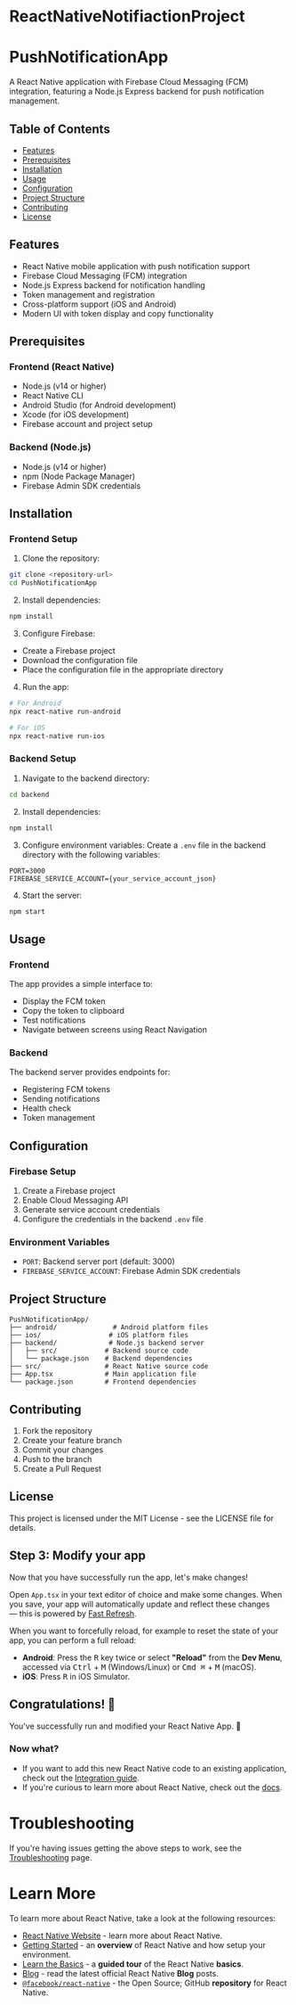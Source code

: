 # ReactNativeNotifiactionProject
# PushNotificationApp

A React Native application with Firebase Cloud Messaging (FCM) integration, featuring a Node.js Express backend for push notification management.

## Table of Contents

- [Features](#features)
- [Prerequisites](#prerequisites)
- [Installation](#installation)
- [Usage](#usage)
- [Configuration](#configuration)
- [Project Structure](#project-structure)
- [Contributing](#contributing)
- [License](#license)

## Features

- React Native mobile application with push notification support
- Firebase Cloud Messaging (FCM) integration
- Node.js Express backend for notification handling
- Token management and registration
- Cross-platform support (iOS and Android)
- Modern UI with token display and copy functionality

## Prerequisites

### Frontend (React Native)
- Node.js (v14 or higher)
- React Native CLI
- Android Studio (for Android development)
- Xcode (for iOS development)
- Firebase account and project setup

### Backend (Node.js)
- Node.js (v14 or higher)
- npm (Node Package Manager)
- Firebase Admin SDK credentials

## Installation

### Frontend Setup

1. Clone the repository:
```bash
git clone <repository-url>
cd PushNotificationApp
```

2. Install dependencies:
```bash
npm install
```

3. Configure Firebase:
- Create a Firebase project
- Download the configuration file
- Place the configuration file in the appropriate directory

4. Run the app:
```bash
# For Android
npx react-native run-android

# For iOS
npx react-native run-ios
```

### Backend Setup

1. Navigate to the backend directory:
```bash
cd backend
```

2. Install dependencies:
```bash
npm install
```

3. Configure environment variables:
Create a `.env` file in the backend directory with the following variables:
```
PORT=3000
FIREBASE_SERVICE_ACCOUNT={your_service_account_json}
```

4. Start the server:
```bash
npm start
```

## Usage

### Frontend
The app provides a simple interface to:
- Display the FCM token
- Copy the token to clipboard
- Test notifications
- Navigate between screens using React Navigation

### Backend
The backend server provides endpoints for:
- Registering FCM tokens
- Sending notifications
- Health check
- Token management

## Configuration

### Firebase Setup
1. Create a Firebase project
2. Enable Cloud Messaging API
3. Generate service account credentials
4. Configure the credentials in the backend `.env` file

### Environment Variables
- `PORT`: Backend server port (default: 3000)
- `FIREBASE_SERVICE_ACCOUNT`: Firebase Admin SDK credentials

## Project Structure

```
PushNotificationApp/
├── android/              # Android platform files
├── ios/                 # iOS platform files
├── backend/             # Node.js backend server
│   ├── src/            # Backend source code
│   └── package.json    # Backend dependencies
├── src/                # React Native source code
├── App.tsx             # Main application file
└── package.json        # Frontend dependencies
```

## Contributing

1. Fork the repository
2. Create your feature branch
3. Commit your changes
4. Push to the branch
5. Create a Pull Request

## License

This project is licensed under the MIT License - see the LICENSE file for details.

## Step 3: Modify your app

Now that you have successfully run the app, let's make changes!

Open `App.tsx` in your text editor of choice and make some changes. When you save, your app will automatically update and reflect these changes — this is powered by [Fast Refresh](https://reactnative.dev/docs/fast-refresh).

When you want to forcefully reload, for example to reset the state of your app, you can perform a full reload:

- **Android**: Press the <kbd>R</kbd> key twice or select **"Reload"** from the **Dev Menu**, accessed via <kbd>Ctrl</kbd> + <kbd>M</kbd> (Windows/Linux) or <kbd>Cmd ⌘</kbd> + <kbd>M</kbd> (macOS).
- **iOS**: Press <kbd>R</kbd> in iOS Simulator.

## Congratulations! :tada:

You've successfully run and modified your React Native App. :partying_face:

### Now what?

- If you want to add this new React Native code to an existing application, check out the [Integration guide](https://reactnative.dev/docs/integration-with-existing-apps).
- If you're curious to learn more about React Native, check out the [docs](https://reactnative.dev/docs/getting-started).

# Troubleshooting

If you're having issues getting the above steps to work, see the [Troubleshooting](https://reactnative.dev/docs/troubleshooting) page.

# Learn More

To learn more about React Native, take a look at the following resources:

- [React Native Website](https://reactnative.dev) - learn more about React Native.
- [Getting Started](https://reactnative.dev/docs/environment-setup) - an **overview** of React Native and how setup your environment.
- [Learn the Basics](https://reactnative.dev/docs/getting-started) - a **guided tour** of the React Native **basics**.
- [Blog](https://reactnative.dev/blog) - read the latest official React Native **Blog** posts.
- [`@facebook/react-native`](https://github.com/facebook/react-native) - the Open Source; GitHub **repository** for React Native.
